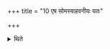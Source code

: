 +++
title = "10 एष सोमस्याहवनीयः यतः"

+++

<details><summary>थिते</summary>

एष सोमस्याहवनीयः । यतः प्रणयति स गार्हपत्यः १०
</details>
